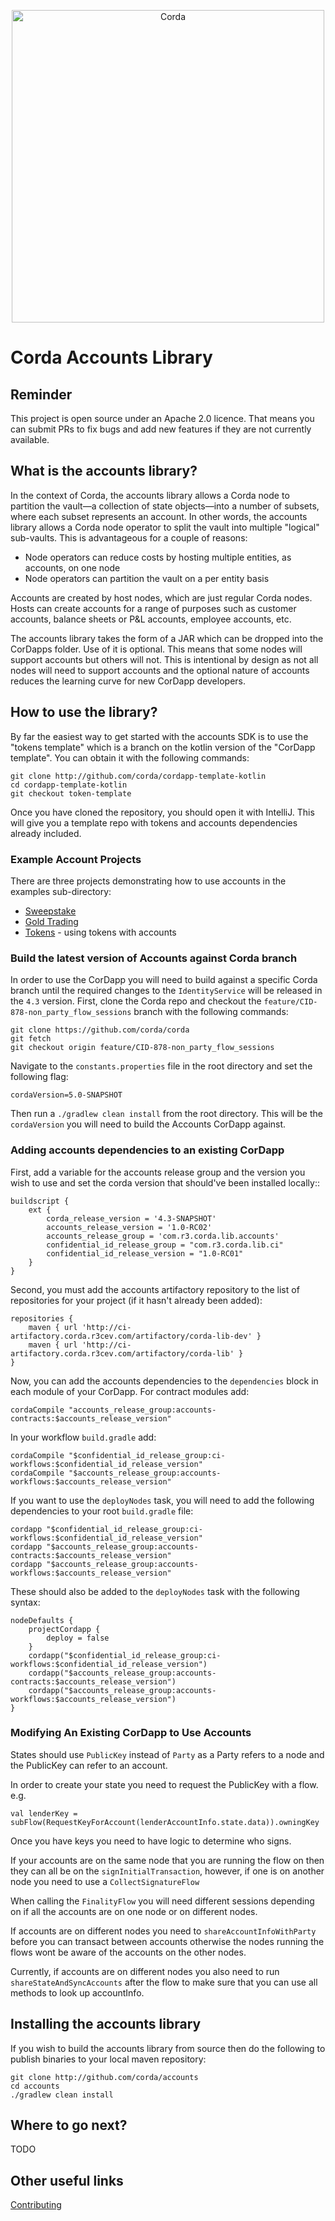 <p align="center">
    <img src="https://www.corda.net/wp-content/uploads/2016/11/fg005_corda_b.png" alt="Corda" width="500">
</p>

# Corda Accounts Library

## Reminder

This project is open source under an Apache 2.0 licence. That means you
can submit PRs to fix bugs and add new features if they are not currently
available.

## What is the accounts library?

In the context of Corda, the accounts library allows a Corda node to partition 
the vault—a collection of state objects—into a number of subsets, where each 
subset represents an account. In other words, the accounts library allows a 
Corda node operator to split the vault into multiple "logical" sub-vaults. 
This is advantageous for a couple of reasons:

* Node operators can reduce costs by hosting multiple entities, as accounts, on 
  one node
* Node operators can partition the vault on a per entity basis

Accounts are created by host nodes, which are just regular Corda nodes. Hosts 
can create accounts for a range of purposes such as customer accounts, balance 
sheets or P&L accounts, employee accounts, etc.

The accounts library takes the form of a JAR which can be dropped into the 
CorDapps folder. Use of it is optional. This means that some nodes will support 
accounts but others will not. This is intentional by design as not all nodes 
will need to support accounts and the optional nature of accounts reduces the 
learning curve for new CorDapp developers.

## How to use the library?

By far the easiest way to get started with the accounts SDK is to use the "tokens template"
which is a branch on the kotlin version of the "CorDapp template". You can obtain 
it with the following commands:

    git clone http://github.com/corda/cordapp-template-kotlin
    cd cordapp-template-kotlin
    git checkout token-template

Once you have cloned the repository, you should open it with IntelliJ. This will give 
you a template repo with tokens and accounts dependencies already included.

### Example Account Projects

There are three projects demonstrating how to use accounts in the examples sub-directory:

* [Sweepstake](examples/cordapp-sweepstake)
* [Gold Trading](examples/gold-trading)
* [Tokens](examples/tokens-integration-test) - using tokens with accounts

### Build the latest version of Accounts against Corda branch

In order to use the CorDapp you will need to build against a specific Corda branch until the required changes to the 
`IdentityService` will be released in the `4.3` version. First, clone the Corda repo
and checkout the `feature/CID-878-non_party_flow_sessions` branch with the following commands:

    git clone https://github.com/corda/corda
    git fetch
    git checkout origin feature/CID-878-non_party_flow_sessions

Navigate to the `constants.properties` file in the root directory and set the following flag:

    cordaVersion=5.0-SNAPSHOT
   
Then run a `./gradlew clean install` from the root directory. This will be the `cordaVersion` you will need to build the 
Accounts CorDapp against. 

### Adding accounts dependencies to an existing CorDapp

First, add a variable for the accounts release group and the version you 
wish to use and set the corda version that should've been installed locally::

    buildscript {
        ext {
            corda_release_version = '4.3-SNAPSHOT'
            accounts_release_version = '1.0-RC02'
            accounts_release_group = 'com.r3.corda.lib.accounts'
            confidential_id_release_group = "com.r3.corda.lib.ci"
            confidential_id_release_version = "1.0-RC01"
        }
    }

Second, you must add the accounts artifactory repository to the
list of repositories for your project (if it hasn't already been added):

    repositories {
        maven { url 'http://ci-artifactory.corda.r3cev.com/artifactory/corda-lib-dev' }
        maven { url 'http://ci-artifactory.corda.r3cev.com/artifactory/corda-lib' }
    }

Now, you can add the accounts dependencies to the `dependencies` block
in each module of your CorDapp. For contract modules add:

    cordaCompile "accounts_release_group:accounts-contracts:$accounts_release_version"

In your workflow `build.gradle` add:

    cordaCompile "$confidential_id_release_group:ci-workflows:$confidential_id_release_version"
    cordaCompile "$accounts_release_group:accounts-workflows:$accounts_release_version"

If you want to use the `deployNodes` task, you will need to add the
following dependencies to your root `build.gradle` file:

    cordapp "$confidential_id_release_group:ci-workflows:$confidential_id_release_version"
    cordapp "$accounts_release_group:accounts-contracts:$accounts_release_version"
    cordapp "$accounts_release_group:accounts-workflows:$accounts_release_version"

These should also be added to the `deployNodes` task with the following syntax:

    nodeDefaults {
        projectCordapp {
            deploy = false
        }
        cordapp("$confidential_id_release_group:ci-workflows:$confidential_id_release_version")
        cordapp("$accounts_release_group:accounts-contracts:$accounts_release_version")
        cordapp("$accounts_release_group:accounts-workflows:$accounts_release_version")
    }

### Modifying An Existing CorDapp to Use Accounts

States should use `PublicKey` instead of `Party` as a Party refers to a node and the PublicKey can refer to an account.

In order to create your state you need to request the PublicKey with a flow. e.g.

    val lenderKey = subFlow(RequestKeyForAccount(lenderAccountInfo.state.data)).owningKey

Once you have keys you need to have logic to determine who signs.

If your accounts are on the same node that you are running the flow on then they can all be on the `signInitialTransaction`, however, if one is on another node you need to use a `CollectSignatureFlow` 

When calling the `FinalityFlow` you will need different sessions depending on if all the accounts are on one node or on different nodes.
 
If accounts are on different nodes you need to `shareAccountInfoWithParty` before you can transact between accounts otherwise the nodes running the flows wont be aware of the accounts on the other nodes.

Currently, if accounts are on different nodes you also need to run `shareStateAndSyncAccounts` after the flow to make sure that you can use all methods to look up accountInfo.

## Installing the accounts library

If you wish to build the accounts library from source then do the following to
publish binaries to your local maven repository:

    git clone http://github.com/corda/accounts
    cd accounts
    ./gradlew clean install

## Where to go next?

TODO

## Other useful links

[Contributing](CONTRIBUTING.md)